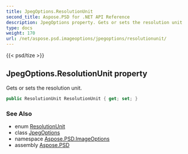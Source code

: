 ```yaml
---
title: JpegOptions.ResolutionUnit
second_title: Aspose.PSD for .NET API Reference
description: JpegOptions property. Gets or sets the resolution unit
type: docs
weight: 170
url: /net/aspose.psd.imageoptions/jpegoptions/resolutionunit/
---
```

{{< psd/tize >}}
## JpegOptions.ResolutionUnit property

Gets or sets the resolution unit.

```csharp
public ResolutionUnit ResolutionUnit { get; set; }
```

### See Also

* enum [ResolutionUnit](../../../aspose.psd/resolutionunit/)
* class [JpegOptions](../)
* namespace [Aspose.PSD.ImageOptions](../../jpegoptions/)
* assembly [Aspose.PSD](../../../)



